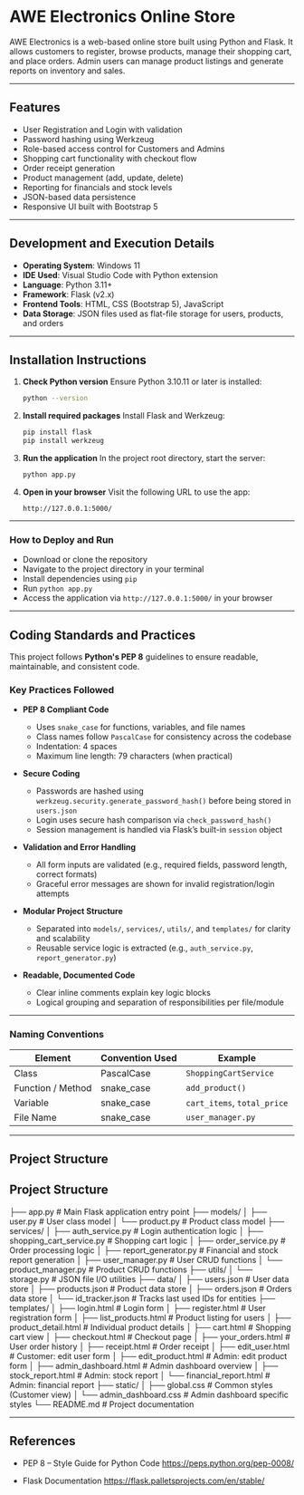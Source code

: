 # AWE Electronics Online Store

AWE Electronics is a web-based online store built using Python and Flask. It allows customers to register, browse products, manage their shopping cart, and place orders. Admin users can manage product listings and generate reports on inventory and sales.

---

## Features

* User Registration and Login with validation
* Password hashing using Werkzeug
* Role-based access control for Customers and Admins
* Shopping cart functionality with checkout flow
* Order receipt generation
* Product management (add, update, delete)
* Reporting for financials and stock levels
* JSON-based data persistence
* Responsive UI built with Bootstrap 5

---

## Development and Execution Details

* **Operating System**: Windows 11
* **IDE Used**: Visual Studio Code with Python extension
* **Language**: Python 3.11+
* **Framework**: Flask (v2.x)
* **Frontend Tools**: HTML, CSS (Bootstrap 5), JavaScript
* **Data Storage**: JSON files used as flat-file storage for users, products, and orders

---

## Installation Instructions

1. **Check Python version**
   Ensure Python 3.10.11 or later is installed:

   ```bash
   python --version
   ```

2. **Install required packages**
   Install Flask and Werkzeug:

   ```bash
   pip install flask
   pip install werkzeug
   ```

3. **Run the application**
   In the project root directory, start the server:

   ```bash
   python app.py
   ```

4. **Open in your browser**
   Visit the following URL to use the app:

   ```
   http://127.0.0.1:5000/
   ```

---

### How to Deploy and Run

* Download or clone the repository
* Navigate to the project directory in your terminal
* Install dependencies using `pip`
* Run `python app.py`
* Access the application via `http://127.0.0.1:5000/` in your browser

---

## Coding Standards and Practices

This project follows **Python's PEP 8** guidelines to ensure readable, maintainable, and consistent code.

### Key Practices Followed

- **PEP 8 Compliant Code**  
  - Uses `snake_case` for functions, variables, and file names  
  - Class names follow `PascalCase` for consistency across the codebase
  - Indentation: 4 spaces
  - Maximum line length: 79 characters (when practical)

- **Secure Coding**  
  - Passwords are hashed using `werkzeug.security.generate_password_hash()` before being  stored in `users.json`
  - Login uses secure hash comparison via `check_password_hash()`
  - Session management is handled via Flask’s built-in `session` object

- **Validation and Error Handling**  
  - All form inputs are validated (e.g., required fields, password length, correct formats)
  - Graceful error messages are shown for invalid registration/login attempts

- **Modular Project Structure**  
  - Separated into `models/`, `services/`, `utils/`, and `templates/` for clarity and scalability
  - Reusable service logic is extracted (e.g., `auth_service.py`, `report_generator.py`)

- **Readable, Documented Code**  
  - Clear inline comments explain key logic blocks
  - Logical grouping and separation of responsibilities per file/module

---

### Naming Conventions

| Element           | Convention Used | Example                     
| ----------------- | --------------- | --------------------------- 
| Class             | PascalCase      | `ShoppingCartService`       
| Function / Method | snake_case      | `add_product()`             
| Variable          | snake_case      | `cart_items`, `total_price` 
| File Name         | snake_case      | `user_manager.py`           

---

## Project Structure

## Project Structure

├── app.py # Main Flask application entry point
├── models/
│ ├── user.py # User class model
│ └── product.py # Product class model
├── services/
│ ├── auth_service.py # Login authentication logic
│ ├── shopping_cart_service.py # Shopping cart logic
│ ├── order_service.py # Order processing logic
│ ├── report_generator.py # Financial and stock report generation
│ ├── user_manager.py # User CRUD functions
│ └── product_manager.py # Product CRUD functions
├── utils/
│ └── storage.py # JSON file I/O utilities
├── data/
│ ├── users.json # User data store
│ ├── products.json # Product data store
│ ├── orders.json # Orders data store
│ └── id_tracker.json # Tracks last used IDs for entities
├── templates/
│ ├── login.html # Login form
│ ├── register.html # User registration form
│ ├── list_products.html # Product listing for users
│ ├── product_detail.html # Individual product details
│ ├── cart.html # Shopping cart view
│ ├── checkout.html # Checkout page
│ ├── your_orders.html # User order history
│ ├── receipt.html # Order receipt
│ ├── edit_user.html # Customer: edit user form
│ ├── edit_product.html # Admin: edit product form
│ ├── admin_dashboard.html # Admin dashboard overview
│ ├── stock_report.html # Admin: stock report
│ └── financial_report.html # Admin: financial report
├── static/
│ ├── global.css # Common styles (Customer view)
│ └── admin_dashboard.css # Admin dashboard specific styles
└── README.md # Project documentation

---

## References
- PEP 8 – Style Guide for Python Code
  https://peps.python.org/pep-0008/

- Flask Documentation
  https://flask.palletsprojects.com/en/stable/
